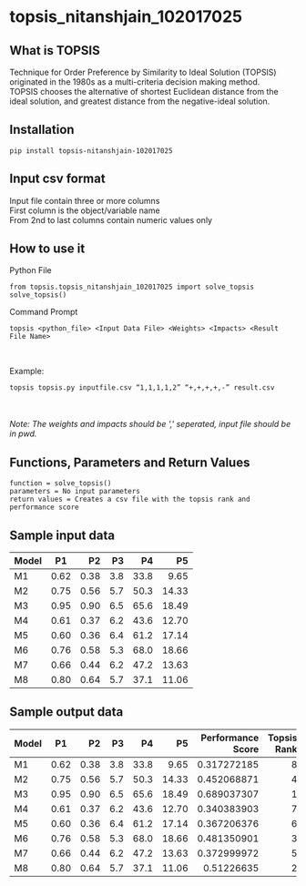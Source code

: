 # topsis_nitanshjain_102017025

## What is TOPSIS
Technique for Order Preference by Similarity to Ideal Solution (TOPSIS) originated in the 1980s as a multi-criteria decision making method.<br> TOPSIS chooses the alternative of shortest Euclidean distance from the ideal solution, and greatest distance from the negative-ideal solution.

## Installation
```pip install topsis-nitanshjain-102017025```

## Input csv format
Input file contain three or more columns<br>
First column is the object/variable name <br>
From 2nd to last columns contain numeric values only

## How to use it
Python File<br>
```
from topsis.topsis_nitanshjain_102017025 import solve_topsis
solve_topsis()
```
Command Prompt<br>
```
topsis <python_file> <Input Data File> <Weights> <Impacts> <Result File Name>
```
<br>

Example:<br>
```
topsis topsis.py inputfile.csv “1,1,1,1,2” “+,+,+,+,-” result.csv
```
<br><br>
<i>Note: The weights and impacts should be ',' seperated, input file should be in pwd.</i> 

## Functions, Parameters and Return Values

```
function = solve_topsis()
parameters = No input parameters
return values = Creates a csv file with the topsis rank and performance score
```

## Sample input data
| Model       | P1 | P2 | P3 | P4 | P5 |
| ------------- |:-------------:| -----:|-----:|-----:|-----:|
| M1    | 0.62 | 0.38 | 3.8 | 33.8 | 9.65  | 
 | M2    | 0.75 | 0.56 | 5.7 | 50.3 | 14.33 | 
 | M3    | 0.95 | 0.90 | 6.5 | 65.6 | 18.49 | 
 | M4    | 0.61 | 0.37 | 6.2 | 43.6 | 12.70 | 
 | M5    | 0.60 | 0.36 | 6.4 | 61.2 | 17.14 | 
 | M6    | 0.76 | 0.58 | 5.3 | 68.0 | 18.66 | 
 | M7    | 0.66 | 0.44 | 6.2 | 47.2 | 13.63 | 
 | M8    | 0.80 | 0.64 | 5.7 | 37.1 | 11.06 | 


## Sample output data
| Model       | P1 | P2 | P3 | P4 | P5 | Performance Score | Topsis Rank |
| ------------- |:-------------:| -----:|-----:|-----:|-----:| ---: | ---: |
| M1    | 0.62 | 0.38 | 3.8 | 33.8 | 9.65  |  0.317272185       | 8           | 
| M2    | 0.75 | 0.56 | 5.7 | 50.3 | 14.33 |  0.452068871       | 4           | 
| M3    | 0.95 | 0.90 | 6.5 | 65.6 | 18.49 |  0.689037307       | 1           | 
| M4    | 0.61 | 0.37 | 6.2 | 43.6 | 12.70 |  0.340383903       | 7           | 
| M5    | 0.60 | 0.36 | 6.4 | 61.2 | 17.14 |  0.367206376       | 6           |
| M6    | 0.76 | 0.58 | 5.3 | 68.0 | 18.66 |  0.481350901       | 3           | 
| M7    | 0.66 | 0.44 | 6.2 | 47.2 | 13.63 |  0.372999972       | 5           | 
| M8    | 0.80 | 0.64 | 5.7 | 37.1 | 11.06 |  0.51226635        | 2           | 

 
 




 




